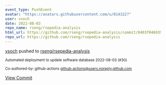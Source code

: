 ```yaml
---
event_type: PushEvent
avatar: "https://avatars.githubusercontent.com/u/814322?"
user: vsoch
date: 2022-08-03
repo_name: rseng/rsepedia-analysis
html_url: https://github.com/rseng/rsepedia-analysis/commit/8403f0469395d495a9c7f951a8ee6750be5855f1
repo_url: https://github.com/rseng/rsepedia-analysis
---
```


<a href='https://github.com/vsoch' target='_blank'>vsoch</a> pushed to <a href='https://github.com/rseng/rsepedia-analysis' target='_blank'>rseng/rsepedia-analysis</a>

<small>Automated deployment to update software database 2022-08-03 (#30)

Co-authored-by: github-actions <github-actions@users.noreply.github.com></small>

<a href='https://github.com/rseng/rsepedia-analysis/commit/8403f0469395d495a9c7f951a8ee6750be5855f1' target='_blank'>View Commit</a>
